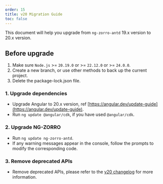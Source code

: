 ```yaml
---
order: 15
title: v20 Migration Guide
toc: false
---
```


This document will help you upgrade from `ng-zorro-antd` 19.x version to 20.x version.

## Before upgrade

1. Make sure `Node.js` >= `20.19.0` or >= `22.12.0` or >= `24.0.0`.
2. Create a new branch, or use other methods to back up the current project.
3. Delete the package-lock.json file.

### 1. Upgrade dependencies

- Upgrade Angular to 20.x version, ref [https://angular.dev/update-guide](https://angular.dev/update-guide).
- Run `ng update @angular/cdk`, if you have used `@angular/cdk`.

### 2. Upgrade NG-ZORRO

- Run `ng update ng-zorro-antd`.
- If any warning messages appear in the console, follow the prompts to modify the corresponding code.

### 3. Remove deprecated APIs

- Remove deprecated APIs, please refer to the [v20 changelog](/docs/changelog/en#2000) for more information.
